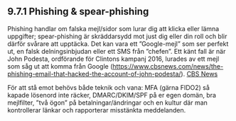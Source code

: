 ## 9.7.1 Phishing & spear-phishing

Phishing handlar om falska mejl/sidor som lurar dig att klicka eller lämna uppgifter; spear-phishing är skräddarsydd mot just dig eller din roll och blir därför svårare att upptäcka. Det kan vara ett ”Google-mejl” som ser perfekt ut, en falsk delningsinbjudan eller ett SMS från ”chefen”. Ett känt fall är när John Podesta, ordförande för Clintons kampanj 2016, lurades av ett mejl som såg ut att komma från Google (https://www.cbsnews.com/news/the-phishing-email-that-hacked-the-account-of-john-podesta/). [CBS News](https://www.cbsnews.com/news/the-phishing-email-that-hacked-the-account-of-john-podesta/?utm_source=chatgpt.com)

För att stå emot behövs både teknik och vana: MFA (gärna FIDO2) så kapade lösenord inte räcker, DMARC/DKIM/SPF på er egen domän, bra mejlfilter, ”två ögon” på betalningar/ändringar och en kultur där man kontrollerar länkar och rapporterar misstänkta meddelanden.

